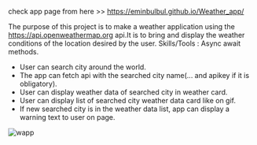 check app page from here >> https://eminbulbul.github.io/Weather_app/

The purpose of this project is to make a weather application using the https://api.openweathermap.org api.It is to bring and display the weather conditions of the location desired by the user. Skills/Tools : Async await methods.


  - User can search city around the world.
  - The app can fetch api with the searched city name(... and apikey if it is obligatory).
  - User can display weather data of searched city in weather card.
  - User can display list of searched city weather data card like on gif.
  - If new searched city is in the weather data list, app can display a warning text to user on page.

![wapp](https://user-images.githubusercontent.com/93790865/166176321-7be70db8-da7f-4ae1-a1e0-0dee60f78dfa.gif)





